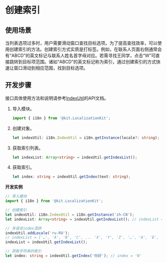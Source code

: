 # 创建索引

## 使用场景

当列表选项过多时，用户需要滑动窗口查找目标选项。为了提高查找效率，可以使用创建索引的方法。创建索引方式实质是打标签。例如，在联系人页面右侧通常会有“ABCD”的英文标记与联系人姓名首字母对应。若需寻找王同学，点击“W”可直接跳转到目标项范围。诸如“ABCD”的英文标记称为索引，通过创建索引的方式快速让窗口滑动到相应范围，找到目标选项。

## 开发步骤

接口具体使用方法和说明请参考[IndexUtil](../reference/apis-localization-kit/js-apis-i18n.md#indexutil8)的API文档。

1. 导入模块。
   ```ts
   import { i18n } from '@kit.LocalizationKit';
   ```

2. 创建对象。
   ```ts
   let indexUtil: i18n.IndexUtil = i18n.getInstance(locale?: string); // locale表示本地化标识符，默认值是系统当前locale
   ```

3. 获取索引列表。
   ```ts
   let indexList: Array<string> = indexUtil.getIndexList();
   ```

4. 获取索引。
   ```ts
   let index: string = indexUtil.getIndex(text: string);
   ```

**开发实例**

```ts
// 导入模块
import { i18n } from '@kit.LocalizationKit';

// 创建索引
let indexUtil: i18n.IndexUtil = i18n.getInstance('zh-CN');
let indexList: Array<string> = indexUtil.getIndexList(); // indexList = ['…', 'A', 'B', 'C', ... 'X', 'Y', 'Z', '…']

// 多语言index混排
indexUtil.addLocale('ru-RU');
// indexList = ['…', 'A', 'B', 'C', ... 'X', 'Y', 'Z', '…', 'А', 'Б', 'В', ... 'Э', 'Ю', 'Я', '…']
indexList = indexUtil.getIndexList(); 

// 获取字符串的索引
let index: string = indexUtil.getIndex('你好'); // index = 'N'
```
